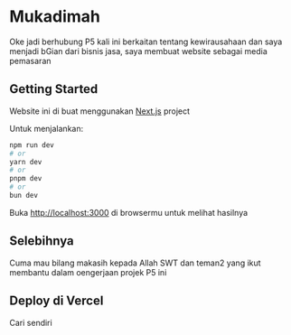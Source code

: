 # Mukadimah 
Oke jadi berhubung P5 kali ini berkaitan tentang kewirausahaan dan saya menjadi bGian dari bisnis jasa, saya membuat website sebagai media pemasaran

## Getting Started

Website ini di buat menggunakan [Next.js](https://nextjs.org/) project

Untuk menjalankan:
```bash
npm run dev
# or
yarn dev
# or
pnpm dev
# or
bun dev
```

Buka [http://localhost:3000](http://localhost:3000) di browsermu untuk melihat hasilnya

## Selebihnya

Cuma mau bilang makasih kepada Allah SWT dan teman2 yang ikut membantu dalam oengerjaan projek P5 ini

## Deploy di Vercel

Cari sendiri
